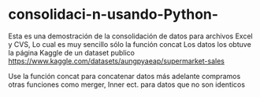 # consolidaci-n-usando-Python-

Esta es una demostración de la consolidación de datos para archivos Excel y CVS, Lo cual es muy sencillo sólo la función concat Los datos los obtuve la página Kaggle de un dataset publico 
https://www.kaggle.com/datasets/aungpyaeap/supermarket-sales

Use la función concat para concatenar datos más adelante compramos otras funciones como merger, Inner ect. para datos que no son identicos
